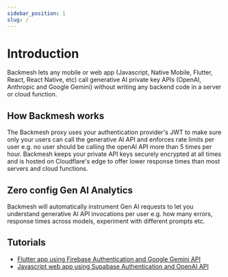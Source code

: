 ```yaml
---
sidebar_position: 1
slug: /
---
```


# Introduction

Backmesh lets any mobile or web app (Javascript, Native Mobile, Flutter, React, React Native, etc) call generative AI private key APIs (OpenAI, Anthropic and Google Gemini) without writing any backend code in a server or cloud function.

## How Backmesh works

The Backmesh proxy uses your authentication provider's JWT to make sure only your users can call the generative AI API and enforces rate limits per user e.g. no user should be calling the openAI API more than 5 times per hour. Backmesh keeps your private API keys securely encrypted at all times and is hosted on Cloudflare's edge to offer lower response times than most servers and cloud functions.

## Zero config Gen AI Analytics

Backmesh will automatically instrument Gen AI requests to let you understand generative AI API invocations per user e.g. how many errors, response times across models, experiment with different prompts etc.

## Tutorials

- [Flutter app using Firebase Authentication and Google Gemini API](/docs/firebase)
- [Javascript web app using Supabase Authentication and OpenAI API](/docs/supabase)
